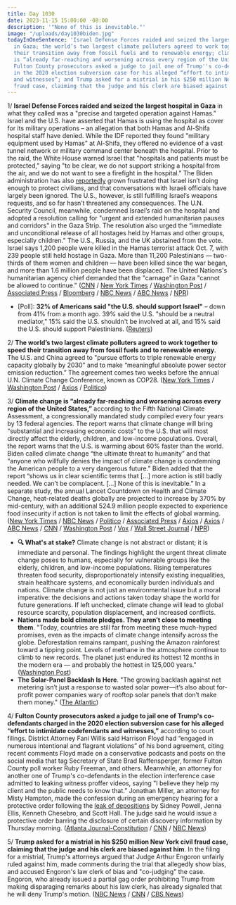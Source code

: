 ```yaml
---
title: Day 1030
date: 2023-11-15 15:00:00 -08:00
description: '"None of this is inevitable."'
image: "/uploads/day1030biden.jpg"
todayInOneSentence: 'Israel Defense Forces raided and seized the largest hospital
  in Gaza; the world’s two largest climate polluters agreed to work together to speed
  their transition away from fossil fuels and to renewable energy; climate change
  is “already far-reaching and worsening across every region of the United States”;
  Fulton County prosecutors asked a judge to jail one of Trump''s co-defendants charged
  in the 2020 election subversion case for his alleged “effort to intimidate codefendants
  and witnesses”; and Trump asked for a mistrial in his $250 million New York civil
  fraud case, claiming that the judge and his clerk are biased against him. '
---
```


1/ **Israel Defense Forces raided and seized the largest hospital in Gaza** in what they called was a "precise and targeted operation against Hamas." Israel and the U.S. have asserted that Hamas is using the hospital as cover for its military operations – an allegation that both Hamas and Al-Shifa hospital staff have denied. While the IDF reported they found "military equipment used by Hamas" at Al-Shifa, they offered no evidence of a vast tunnel network or military command center beneath the hospital. Prior to the raid, the White House warned Israel that "hospitals and patients must be protected," saying "to be clear, we do not support striking a hospital from the air, and we do not want to see a firefight in the hospital." The Biden administration has also [reportedly](https://www.bloomberg.com/news/articles/2023-11-15/us-frustration-with-israel-grows-as-gaza-civilian-deaths-mount?sref=MIBMEEoj) grown frustrated that Israel isn’t doing enough to protect civilians, and that conversations with Israeli officials have largely been ignored. The U.S., however, is still fulfilling Israel’s weapons requests, and so far hasn’t threatened any consequences. The U.N. Security Council, meanwhile, condemned Israel’s raid on the hospital and adopted a resolution calling for "urgent and extended humanitarian pauses and corridors" in the Gaza Strip. The resolution also urged the “immediate and unconditional release of all hostages held by Hamas and other groups, especially children.” The U.S., Russia, and the UK abstained from the vote. Israel says 1,200 people were killed in the Hamas terrorist attack Oct. 7, with 239 people still held hostage in Gaza. More than 11,200 Palestinians — two-thirds of them women and children — have been killed since the war began, and more than 1.6 million people have been displaced. The United Nations's humanitarian agency chief demanded that the "carnage" in Gaza "cannot be allowed to continue." ([CNN](https://www.cnn.com/middleeast/live-news/israel-hamas-war-gaza-news-11-15-23/index.html) / [New York Times](https://www.nytimes.com/live/2023/11/15/world/israel-hamas-war-gaza-news) / [Washington Post](https://www.washingtonpost.com/world/2023/11/14/israel-war-hamas-gaza-al-shifa-news/) / [Associated Press](https://apnews.com/article/israel-hamas-war-live-updates-11-15-2023-0963b86b73fb248951571a4114ea4f39) / [Bloomberg](https://www.bloomberg.com/news/articles/2023-11-15/israel-latest-troops-enter-gaza-hospital-us-frustration-builds?srnd=premium&sref=MIBMEEoj) / [NBC News](https://www.nbcnews.com/news/world/live-blog/israel-hamas-war-live-updates-rcna125258) / [ABC News](https://abcnews.go.com/International/live-updates?id=104837945) / [NPR](https://www.npr.org/2023/11/15/1213145028/israel-hamas-gaza-hospital))

* [Poll]: **32% of Americans said "the U.S. should support Israel"** – down from 41% from a month ago. 39% said the U.S. "should be a neutral mediator," 15% said the U.S. shouldn't be involved at all, and 15% said the U.S. should support Palestinians. ([Reuters](https://www.reuters.com/world/us-public-support-israel-drops-majority-backs-ceasefire-reutersipsos-2023-11-15/))

2/ **The world’s two largest climate polluters agreed to work together to speed their transition away from fossil fuels and to renewable energy**. The U.S. and China agreed to "pursue efforts to triple renewable energy capacity globally by 2030" and to make “meaningful absolute power sector emission reduction.” The agreement comes two weeks before the annual U.N. Climate Change Conference, known as COP28. ([New York Times](https://www.nytimes.com/2023/11/14/climate/us-china-climate-agreement.html) / [Washington Post](https://www.washingtonpost.com/climate-environment/2023/11/15/china-united-states-climate-change-talks/) / [Axios](https://www.axios.com/2023/11/15/us-china-climate-deal) / [Politico](https://www.politico.com/news/2023/11/15/us-china-climate-united-nations-00127281))

3/ **Climate change is “already far-reaching and worsening across every region of the United States,”** according to the Fifth National Climate Assessment, a congressionally mandated study compiled every four years by 13 federal agencies. The report warns that climate change will bring “substantial and increasing economic costs” to the U.S. that will most directly affect the elderly, children, and low-income populations. Overall, the report warns that the U.S. is warming about 60% faster than the world. Biden called climate change “the ultimate threat to humanity” and that “anyone who willfully denies the impact of climate change is condemning the American people to a very dangerous future." Biden added that the report “shows us in clear scientific terms that [...] more action is still badly needed. We can’t be complacent. [...] None of this is inevitable.” In a separate study, the annual Lancet Countdown on Health and Climate Change, heat-related deaths globally are projected to increase by 370% by mid-century, with an additional 524.9 million people expected to experience food insecurity if action is not taken to limit the effects of global warming. ([New York Times](https://www.nytimes.com/2023/11/14/climate/biden-national-climate-assessment.html) / [NBC News](https://www.nbcnews.com/science/environment/global-heat-deaths-quadruple-action-not-taken-climate-change-study-fin-rcna125187) / [Politico](https://www.politico.com/news/2023/11/14/government-report-climate-change-costs-rise-00126958) / [Associated Press](https://apnews.com/article/climate-change-future-warming-disasters-america-a419265bb733adcb7c62b4111028aa0c) / [Axios](https://www.axios.com/2023/11/14/climate-change-heat-related-deaths-surge-lancet-report) / [Axios](https://www.axios.com/2023/11/14/major-new-climate-report-us-hit-hard-climate-change) / [ABC News](https://abcnews.go.com/International/effects-climate-change-worsening-part-us-report/story?id=104830681) / [CNN](https://www.cnn.com/2023/11/14/us/national-climate-assessment-extreme-weather-costs/index.html) / [Washington Post](https://www.washingtonpost.com/climate-environment/2023/11/14/national-climate-assessment-impacts-warming/) / [Vox](https://www.vox.com/climate/23959402/national-climate-assessment-nca-report-biden-trump) / [Wall Street Journal](https://www.wsj.com/science/environment/climate-change-us-economy-c9fbda96?mod=hp_lead_pos9) / [NPR](https://www.npr.org/2023/11/14/1206506962/climate-change-affects-your-life-in-3-big-ways-a-new-report-warns))

* **🔍 What's at stake?** Climate change is not abstract or distant; it is immediate and personal. The findings highlight the urgent threat climate change poses to humans, especially for vulnerable groups like the elderly, children, and low-income populations. Rising temperatures threaten food security, disproportionately intensify existing inequalities, strain healthcare systems, and economically burden individuals and nations. Climate change is not just an environmental issue but a moral imperative: the decisions and actions taken today shape the world for future generations. If left unchecked, climate change will lead to global resource scarcity, population displacement, and increased conflicts. 
* **Nations made bold climate pledges. They aren’t close to meeting them**. "Today, countries are still far from meeting these much-hyped promises, even as the impacts of climate change intensify across the globe. Deforestation remains rampant, pushing the Amazon rainforest toward a tipping point. Levels of methane in the atmosphere continue to climb to new records. The planet just endured its hottest 12 months in the modern era — and probably the hottest in 125,000 years." ([Washington Post](https://www.washingtonpost.com/climate-environment/2023/11/15/un-climate-cop26-pledges/))
* **The Solar-Panel Backlash Is Here**. "The growing backlash against net metering isn’t just a response to wasted solar power—it’s also about for-profit power companies wary of rooftop solar panels that don’t make them money." ([The Atlantic](https://www.theatlantic.com/science/archive/2023/10/solar-power-duck-curve-waste/675842/))

4/ **Fulton County prosecutors asked a judge to jail one of Trump's co-defendants charged in the 2020 election subversion case for his alleged “effort to intimidate codefendants and witnesses,”** according to court filings. District Attorney Fani Willis said Harrison Floyd had “engaged in numerous intentional and flagrant violations” of his bond agreement, citing recent comments Floyd made on a conservative podcasts and posts on the social media that tag Secretary of State Brad Raffensperger, former Fulton County poll worker Ruby Freeman, and others. Meanwhile, an attorney for another one of Trump's co-defendants in the election interference case admitted to leaking witness proffer videos, saying "I believe they help my client and the public needs to know that.” Jonathan Miller, an attorney for Misty Hampton, made the confession during an emergency hearing for a protective order following the [leak of depositions](https://whatthefuckjusthappenedtoday.com/2023/11/14/day-1029/#3-fulton-county-district-attorney-fa) by Sidney Powell, Jenna Ellis, Kenneth Chesebro, and Scott Hall. The judge said he would issue a protective order barring the disclosure of certain discovery information by Thursday morning. ([Atlanta Journal-Constitution](https://www.ajc.com/politics/breaking-fulton-da-seeks-to-revoke-bond-of-trump-co-defendant/P36NTXT7WVHYPJOHQMKNIEQQH4/) / [CNN](https://www.cnn.com/2023/11/15/politics/harrison-floyd-fulton-county/index.html) / [NBC News](https://www.nbcnews.com/politics/donald-trump/lawyer-trump-co-defendant-georgia-case-admits-leaking-witness-videos-rcna125398))

5/ **Trump asked for a mistrial in his $250 million New York civil fraud case, claiming that the judge and his clerk are biased against him**. In the filing for a mistrial, Trump's attorneys argued that Judge Arthur Engoron unfairly ruled against him, made comments during the trial that allegedly show bias, and accused Engoron's law clerk of bias and "co-judging" the case. Engoron, who already issued a partial gag order prohibiting Trump from making disparaging remarks about his law clerk, has already signaled that he will deny Trump's motion. ([NBC News](https://www.nbcnews.com/politics/donald-trump/trump-attorneys-renew-criticism-judge-clerk-new-york-fraud-case-filing-rcna125336) / [CNN](https://www.cnn.com/2023/11/15/politics/trump-fraud-mistrial-request/) / [CBS News](https://www.cbsnews.com/news/trump-seeks-mistrial-new-york-fraud-case-claims-judge-biased/))

